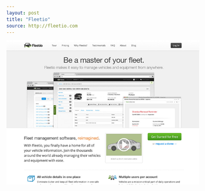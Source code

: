 ```yaml
---
layout: post
title: "Fleetio"
source: http://fleetio.com
---
```


<img src="/screenshots/fleetio.jpg">
